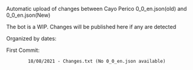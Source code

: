 Automatic upload of changes between Cayo Perico 0_0_en.json(old) and 0_0_en.json(New)


The bot is a WIP. Changes will be published here if any are detected


Organized by dates:


First Commit:

            18/08/2021 - Changes.txt (No 0_0_en.json available)
